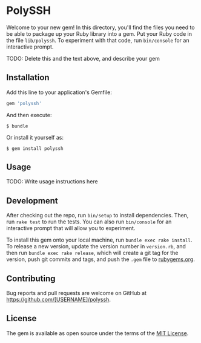 PolySSH
=======

Welcome to your new gem! In this directory, you'll find the files you need to be able to package up your Ruby library into a gem. Put your Ruby code in the file `lib/polyssh`. To experiment with that code, run `bin/console` for an interactive prompt.

TODO: Delete this and the text above, and describe your gem

## Installation

Add this line to your application's Gemfile:

```ruby
gem 'polyssh'
```

And then execute:

    $ bundle

Or install it yourself as:

    $ gem install polyssh

## Usage

TODO: Write usage instructions here

## Development

After checking out the repo, run `bin/setup` to install dependencies. Then, run `rake test` to run the tests. You can also run `bin/console` for an interactive prompt that will allow you to experiment.

To install this gem onto your local machine, run `bundle exec rake install`. To release a new version, update the version number in `version.rb`, and then run `bundle exec rake release`, which will create a git tag for the version, push git commits and tags, and push the `.gem` file to [rubygems.org](https://rubygems.org).

## Contributing

Bug reports and pull requests are welcome on GitHub at https://github.com/[USERNAME]/polyssh.


## License

The gem is available as open source under the terms of the [MIT License](http://opensource.org/licenses/MIT).

